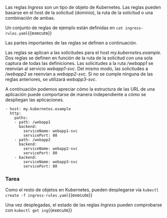 Las reglas _Ingress_ son un tipo de objeto de Kubernetes. Las reglas pueden basarse en el host de la solicitud (dominio), la ruta de la solicitud o una combinación de ambas.

Un conjunto de reglas de ejemplo están definidas en `cat ingress-rules.yaml`{{execute}}

Las partes importantes de las reglas se definen a continuación.

Las reglas se aplican a las solicitudes para el host _my.kubernetes.example_. Dos reglas se definen en función de la ruta de la solicitud con una sola captura de todas las definiciones. Las solicitudes a la ruta _/webapp1_ se reenvían al servicio _webapp1-svc_. Del mismo modo, las solicitudes a _/webapp2_ se reenvían a _webapp2-svc_. Si no se cumple ninguna de las reglas anteriores, se utilizará _webapp3-svc_.

A continuación podemos apreciar cómo la estructura de las URL de una aplicación puede comportarse de manera independiente a cómo se despliegan las aplicaciones.
```
- host: my.kubernetes.example
  http:
    paths:
    - path: /webapp1
      backend:
        serviceName: webapp1-svc
        servicePort: 80
    - path: /webapp2
      backend:
        serviceName: webapp2-svc
        servicePort: 80
    - backend:
        serviceName: webapp3-svc
        servicePort: 80
```

### Tarea

Como el resto de objetos en Kubernetes, pueden desplegarse via `kubectl create -f ingress-rules.yaml`{{execute}}

Una vez desplegadas, el estado de las reglas _Ingress_ pueden comprobarse con `kubectl get ing`{{execute}}